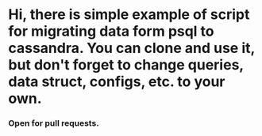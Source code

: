 <h1> Hi, there is simple example of script for migrating data form psql to cassandra.
You can clone and use it, but don't forget to change queries, data struct, configs, etc. to your own.</h1>

<h3> Open for pull requests. </h3>

